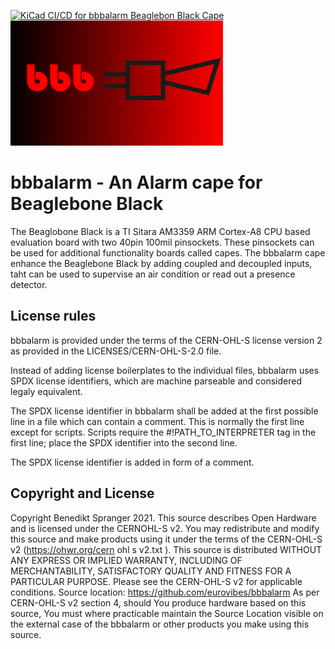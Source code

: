 <!-- SPDX-FileCopyrightText: 2021 Benedikt Spranger <b.spranger@linutronix.de> -->
<!-- SPDX-License-Identifier: CERN-OHL-S-2.0 -->

[![KiCad CI/CD for bbbalarm Beaglebon Black Cape](https://github.com/eurovibes/bbbalarm/actions/workflows/main.yml/badge.svg)](https://github.com/eurovibes/bbbalarm/actions/workflows/main.yml)
![bbbalarm logo](https://github.com/eurovibes/bbbalarm/raw/master/images/bbbalarm.png "bbbalarm logo")

# bbbalarm - An Alarm cape for Beaglebone Black

The Beaglobone Black is a TI Sitara AM3359 ARM Cortex-A8 CPU based
evaluation board with two 40pin 100mil pinsockets. These pinsockets
can be used for additional functionality boards called capes.
The bbbalarm cape enhance the Beaglebone Black by adding coupled and
decoupled inputs, taht can be used to supervise an air condition or read out
a presence detector.

## License rules

bbbalarm is provided under the terms of the CERN-OHL-S license version 2 as
provided in the LICENSES/CERN-OHL-S-2.0 file.

Instead of adding license boilerplates to the individual files, bbbalarm uses
SPDX license identifiers, which are machine parseable and considered legaly
equivalent.

The SPDX license identifier in bbbalarm shall be added at the first possible
line in a file which can contain a comment. This is normally the first line
except for scripts. Scripts require the #!PATH_TO_INTERPRETER tag in the
first line; place the SPDX identifier into the second line.

The SPDX license identifier is added in form of a comment.

## Copyright and License

Copyright Benedikt Spranger 2021.
This source describes Open Hardware and is licensed under the CERNOHL-S v2.
You may redistribute and modify this source and make products using it
under the terms of the CERN-OHL-S v2
(https://ohwr.org/cern ohl s v2.txt ).
This source is distributed WITHOUT ANY EXPRESS OR IMPLIED
WARRANTY, INCLUDING OF MERCHANTABILITY, SATISFACTORY
QUALITY AND FITNESS FOR A PARTICULAR PURPOSE. Please see
the CERN-OHL-S v2 for applicable conditions.
Source location: https://github.com/eurovibes/bbbalarm
As per CERN-OHL-S v2 section 4, should You produce hardware based
on this source, You must where practicable maintain the Source Location
visible on the external case of the bbbalarm or other products you make using
this source.
